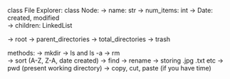 class File Explorer:
class Node:
        -> name: str
        -> num_items: int
        -> Date: created, modified  
        -> children: LinkedList

-> root
-> parent_directories
-> total_directories
-> trash

methods:
-> mkdir
-> ls and ls -a
-> rm    
-> sort (A-Z, Z-A, date created)
-> find
-> rename
-> storing .jpg .txt etc
-> pwd (present working directory)
-> copy, cut, paste (if you have time)
